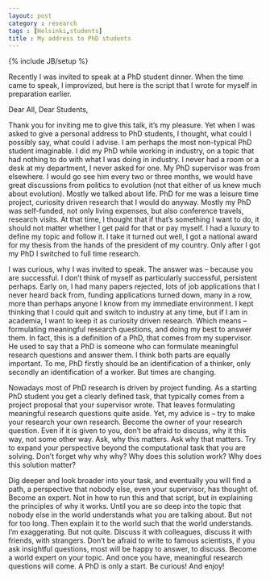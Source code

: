 ```yaml
---
layout: post
category : research
tags : [Helsinki,students]
title : My address to PhD students
---
```

{% include JB/setup %}

Recently I was invited to speak at a PhD student dinner. When the time came to speak, I improvized, but here is the script that I wrote for myself in preparation earlier.

Dear All, Dear Students,

Thank you for inviting me to give this talk, it’s my pleasure. Yet when I was asked to give a personal address to PhD students, I thought, what could I possibly say, what could I advise. I am perhaps the most non-typical PhD student imaginable. I did my PhD while working in industry, on a topic that had nothing to do with what I was doing in industry. I never had a room or a desk at my department, I never asked for one. My PhD supervisor was from elsewhere. I would go see him every two or three months, we would have great discussions from politics to evolution (not that either of us knew much about evolution). Mostly we talked about life. PhD for me was a leisure time project, curiosity driven research that I would do anyway. Mostly my PhD was self-funded, not only living expenses, but also conference travels, research visits. At that time, I thought that if that’s something I want to do, it should not matter whether I get paid for that or pay myself. I had a luxury to define my topic and follow it. I take it turned out well, I got a national award for my thesis from the hands of the president of my country. Only after I got my PhD I switched to full time research.

I was curious, why I was invited to speak. The answer was – because you are successful. I don’t think of myself as particularly successful, persistent perhaps. Early on, I had many papers rejected, lots of job applications that I never heard back from, funding applications turned down, many in a row, more than perhaps anyone I know from my immediate environment. I kept thinking that I could quit and switch to industry at any time, but if I am in academia, I want to keep it as curiosity driven research. Which means – formulating meaningful research questions, and doing my best to answer them. In fact, this is a definition of a PhD, that comes from my supervisor. He used to say that a PhD is someone who can formulate meaningful research questions and answer them. I think both parts are equally important. To me, PhD firstly should be an identification of a thinker, only secondly an identification of a worker. But times are changing. 

Nowadays most of PhD research is driven by project funding. As a starting PhD student you get a clearly defined task, that typically comes from a project proposal that your supervisor wrote. That leaves formulating meaningful research questions quite aside. Yet, my advice is – try to make your research your own research. Become the owner of your research question. Even if it is given to you, don’t be afraid to discuss, why it this way, not some other way. Ask, why this matters. Ask why that matters. Try to expand your perspective beyond the computational task that you are solving. Don’t forget why why why? Why does this solution work? Why does this solution matter? 

Dig deeper and look broader into your task, and eventually you will find a path, a perspective that nobody else, even your supervisor, has thought of. Become an expert. Not in how to run this and that script, but in explaining the principles of why it works. Until you are so deep into the topic that nobody else in the world understands what you are talking about. But not for too long. Then explain it to the world such that the world understands. I’m exaggerating. But not quite. Discuss it with colleagues, discuss it with friends, with strangers. Don’t be afraid to write to famous scientists, if you ask insightful questions, most will be happy to answer, to discuss. Become a world expert on your topic. And once you have, meaningful research questions will come. A PhD is only a start. Be curious! And enjoy! 

